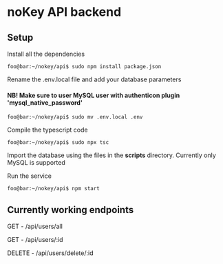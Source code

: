# noKey API backend
## Setup
Install all the dependencies
```console
foo@bar:~/nokey/api$ sudo npm install package.json
```
Rename the .env.local file and add your database parameters
#### NB! Make sure to user MySQL user with authenticon plugin 'mysql_native_password'
```console
foo@bar:~/nokey/api$ sudo mv .env.local .env
```

Compile the typescript code
```console
foo@bar:~/nokey/api$ sudo npx tsc
```
Import the database using the files in the **scripts** directory. Currently only MySQL is supported


Run the service
```console
foo@bar:~/nokey/api$ npm start
```

## Currently working endpoints
GET - /api/users/all

GET - /api/users/:id

DELETE - /api/users/delete/:id
